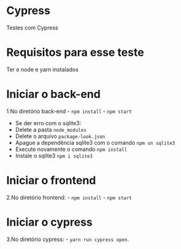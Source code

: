 # Cypress
Testes com Cypress

# Requisitos para esse teste
  Ter o node e yarn instalados

# Iniciar o back-end

  1.No diretório back-end
     - `npm install`
     - `npm start`
  
  - Se der erro com o sqlite3:
  - Delete a pasta `node_modules`
  - Delete o arquivo `package-look.json`
  - Apague a dependência sqlite3 com o comando `npm un sqlite3`
  - Execute novamente o comando `npm install`
  - Instale o sqlite3 `npm i sqlite3`
    
    
# Iniciar o frontend 

   2.No diretório frontend:
     - `npm install`
     - `npm start`
      
# Iniciar o cypress 

   3.No diretório cypress:
     - `yarn run cypress open`.
  
